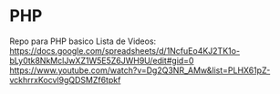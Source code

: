 # PHP
Repo para PHP basico
Lista de Videos: https://docs.google.com/spreadsheets/d/1NcfuEo4KJ2TK1o-bLy0tk8NkMclJwXZ1W5E5Z6JWH9U/edit#gid=0
https://www.youtube.com/watch?v=Dg2Q3NR_AMw&list=PLHX61pZ-vckhrrxKocvl9gQDSMZf6tpkf
